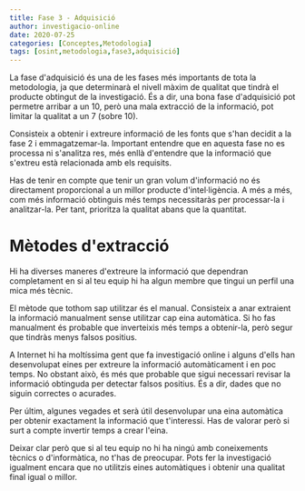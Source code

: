 ```yaml
---
title: Fase 3 - Adquisició
author: investigacio-online
date: 2020-07-25
categories: [Conceptes,Metodologia]
tags: [osint,metodologia,fase3,adquisició]
---
```


La fase d'adquisició és una de les fases més importants de tota la metodologia, ja que determinarà el nivell màxim de qualitat que tindrà el producte obtingut de la investigació. És a dir, una bona fase d'adquisició pot permetre arribar a un 10, però una mala extracció de la informació, pot limitar la qualitat a un 7 (sobre 10).

Consisteix a obtenir i extreure informació de les fonts que s'han decidit a la fase 2 i emmagatzemar-la. Important entendre que en aquesta fase no es processa ni s'analitza res, més enllà d'entendre que la informació que s'extreu està relacionada amb els requisits.

Has de tenir en compte que tenir un gran volum d'informació no és directament proporcional a un millor producte d'intel·ligència. A més a més, com més informació obtinguis més temps necessitaràs per processar-la i analitzar-la. Per tant, prioritza la qualitat abans que la quantitat.

# Mètodes d'extracció
Hi ha diverses maneres d'extreure la informació que dependran completament en si al teu equip hi ha algun membre que tingui un perfil una mica més tècnic.

El mètode que tothom sap utilitzar és el manual. Consisteix a anar extraient la informació manualment sense utilitzar cap eina automàtica. Si ho fas manualment és probable que inverteixis més temps a obtenir-la, però segur que tindràs menys falsos positius.

A Internet hi ha moltíssima gent que fa investigació online i alguns d'ells han desenvolupat eines per extreure la informació automàticament i en poc temps. No obstant això, és més que probable que sigui necessari revisar la informació obtinguda per detectar falsos positius. És a dir, dades que no siguin correctes o acurades.

Per últim, algunes vegades et serà útil desenvolupar una eina automàtica per obtenir exactament la informació que t'interessi. Has de valorar però si surt a compte invertir temps a crear l'eina.

Deixar clar però que si al teu equip no hi ha ningú amb coneixements tècnics o d'informàtica, no t'has de preocupar. Pots fer la investigació igualment encara que no utilitzis eines automàtiques i obtenir una qualitat final igual o millor.